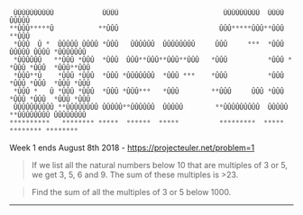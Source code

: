 	 ÛÛÛÛÛÛÛÛÛÛ            ÛÛÛÛ                          ÛÛÛÛÛÛÛÛÛ  ÛÛÛÛ             ÛÛÛÛÛ    
	°°ÛÛÛ°°°°°Û           °°ÛÛÛ                         ÛÛÛ°°°°°ÛÛÛ°°ÛÛÛ            °°ÛÛÛ     
	 °ÛÛÛ  Û °  ÛÛÛÛÛ ÛÛÛÛ °ÛÛÛ   ÛÛÛÛÛÛ  ÛÛÛÛÛÛÛÛ     ÛÛÛ     °°°  °ÛÛÛ  ÛÛÛÛÛ ÛÛÛÛ °ÛÛÛÛÛÛÛ 
	 °ÛÛÛÛÛÛ   °°ÛÛÛ °ÛÛÛ  °ÛÛÛ  ÛÛÛ°°ÛÛÛ°°ÛÛÛ°°ÛÛÛ   °ÛÛÛ          °ÛÛÛ °°ÛÛÛ °ÛÛÛ  °ÛÛÛ°°ÛÛÛ
	 °ÛÛÛ°°Û    °ÛÛÛ °ÛÛÛ  °ÛÛÛ °ÛÛÛÛÛÛÛ  °ÛÛÛ °°°    °ÛÛÛ          °ÛÛÛ  °ÛÛÛ °ÛÛÛ  °ÛÛÛ °ÛÛÛ
	 °ÛÛÛ °   Û °ÛÛÛ °ÛÛÛ  °ÛÛÛ °ÛÛÛ°°°   °ÛÛÛ        °°ÛÛÛ     ÛÛÛ °ÛÛÛ  °ÛÛÛ °ÛÛÛ  °ÛÛÛ °ÛÛÛ
	 ÛÛÛÛÛÛÛÛÛÛ °°ÛÛÛÛÛÛÛÛ ÛÛÛÛÛ°°ÛÛÛÛÛÛ  ÛÛÛÛÛ        °°ÛÛÛÛÛÛÛÛÛ  ÛÛÛÛÛ °°ÛÛÛÛÛÛÛÛ ÛÛÛÛÛÛÛÛ 
	°°°°°°°°°°   °°°°°°°° °°°°°  °°°°°°  °°°°°          °°°°°°°°°  °°°°°   °°°°°°°° °°°°°°°°  

Week 1 ends August 8th 2018 - https://projecteuler.net/problem=1
>If we list all the natural numbers below 10 that are multiples of 3 or 5, we get 3, 5, 6 and 9. The sum of these multiples is >23.

>Find the sum of all the multiples of 3 or 5 below 1000.

*****
